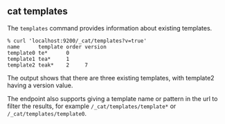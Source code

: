 ## cat templates

The `templates` command provides information about existing templates.
    
    
    % curl 'localhost:9200/_cat/templates?v=true'
    name      template order version
    template0 te*      0
    template1 tea*     1
    template2 teak*    2     7

The output shows that there are three existing templates, with template2 having a version value.

The endpoint also supports giving a template name or pattern in the url to filter the results, for example `/_cat/templates/template*` or `/_cat/templates/template0`.

